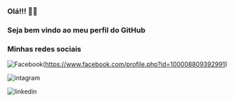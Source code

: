 ### Olá!!!  🙋‍♂️
### Seja bem vindo ao meu perfil do GitHub


### Minhas redes sociais 

![Facebook](https://img.shields.io/badge/Facebook-1877F2?style=for-the-badge&logo=facebook&logoColor=white)(https://www.facebook.com/profile.php?id=100008809392991)

![intagram](https://img.shields.io/badge/Instagram-E4405F?style=for-the-badge&logo=instagram&logoColor=white)

![linkedin](https://img.shields.io/badge/LinkedIn-0077B5?style=for-the-badge&logo=linkedin&logoColor=white)
